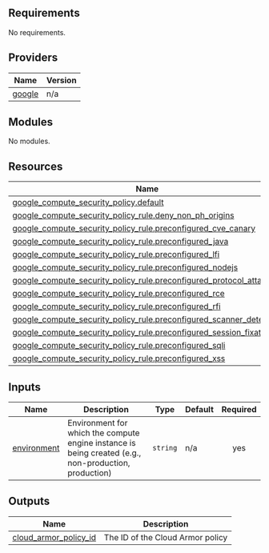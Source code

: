 ## Requirements

No requirements.

## Providers

| Name | Version |
|------|---------|
| <a name="provider_google"></a> [google](#provider\_google) | n/a |

## Modules

No modules.

## Resources

| Name | Type |
|------|------|
| [google_compute_security_policy.default](https://registry.terraform.io/providers/hashicorp/google/latest/docs/resources/compute_security_policy) | resource |
| [google_compute_security_policy_rule.deny_non_ph_origins](https://registry.terraform.io/providers/hashicorp/google/latest/docs/resources/compute_security_policy_rule) | resource |
| [google_compute_security_policy_rule.preconfigured_cve_canary](https://registry.terraform.io/providers/hashicorp/google/latest/docs/resources/compute_security_policy_rule) | resource |
| [google_compute_security_policy_rule.preconfigured_java](https://registry.terraform.io/providers/hashicorp/google/latest/docs/resources/compute_security_policy_rule) | resource |
| [google_compute_security_policy_rule.preconfigured_lfi](https://registry.terraform.io/providers/hashicorp/google/latest/docs/resources/compute_security_policy_rule) | resource |
| [google_compute_security_policy_rule.preconfigured_nodejs](https://registry.terraform.io/providers/hashicorp/google/latest/docs/resources/compute_security_policy_rule) | resource |
| [google_compute_security_policy_rule.preconfigured_protocol_attack](https://registry.terraform.io/providers/hashicorp/google/latest/docs/resources/compute_security_policy_rule) | resource |
| [google_compute_security_policy_rule.preconfigured_rce](https://registry.terraform.io/providers/hashicorp/google/latest/docs/resources/compute_security_policy_rule) | resource |
| [google_compute_security_policy_rule.preconfigured_rfi](https://registry.terraform.io/providers/hashicorp/google/latest/docs/resources/compute_security_policy_rule) | resource |
| [google_compute_security_policy_rule.preconfigured_scanner_detection](https://registry.terraform.io/providers/hashicorp/google/latest/docs/resources/compute_security_policy_rule) | resource |
| [google_compute_security_policy_rule.preconfigured_session_fixation](https://registry.terraform.io/providers/hashicorp/google/latest/docs/resources/compute_security_policy_rule) | resource |
| [google_compute_security_policy_rule.preconfigured_sqli](https://registry.terraform.io/providers/hashicorp/google/latest/docs/resources/compute_security_policy_rule) | resource |
| [google_compute_security_policy_rule.preconfigured_xss](https://registry.terraform.io/providers/hashicorp/google/latest/docs/resources/compute_security_policy_rule) | resource |

## Inputs

| Name | Description | Type | Default | Required |
|------|-------------|------|---------|:--------:|
| <a name="input_environment"></a> [environment](#input\_environment) | Environment for which the compute engine instance is being created (e.g., non-production, production) | `string` | n/a | yes |

## Outputs

| Name | Description |
|------|-------------|
| <a name="output_cloud_armor_policy_id"></a> [cloud\_armor\_policy\_id](#output\_cloud\_armor\_policy\_id) | The ID of the Cloud Armor policy |
